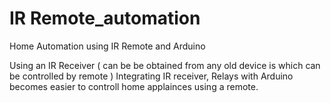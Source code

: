 # IR Remote_automation

Home Automation using IR Remote and Arduino

Using an IR Receiver ( can be be obtained from any old device is which can be controlled by remote )
Integrating IR receiver, Relays with Arduino becomes easier to controll home applainces using a remote.
